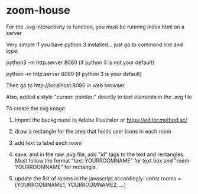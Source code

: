 # zoom-house

For the .svg interactivity to function, you must be running index.html on a server

Very simple if you have python 3 installed... just go to command line and type:
  
  python3 -m http.server 8080    (if python 3 is not your default)
  
  python -m http.server 8080     (if python 3 is your default)


Then go to http://localhost:8080 in web browser


Also, added a style "cursor: pointer;" directly to text elements in the .svg file


To create the svg image

1) import the background to Adobe Illustrator or https://editor.method.ac/ 

2) draw a rectangle for the area that holds user icons in each room

3) add text to label each room

4) save, and in the raw .svg file, add "id" tags to the text and rectangles. Must follow the format "text-YOURROOMNAME" for text box and "room-YOURROOMNAME" for rectangle.

5) update the list of rooms in the javascript accordingly: const rooms = [YOURROOMNAME1, YOURROOMNAME2, ...]

